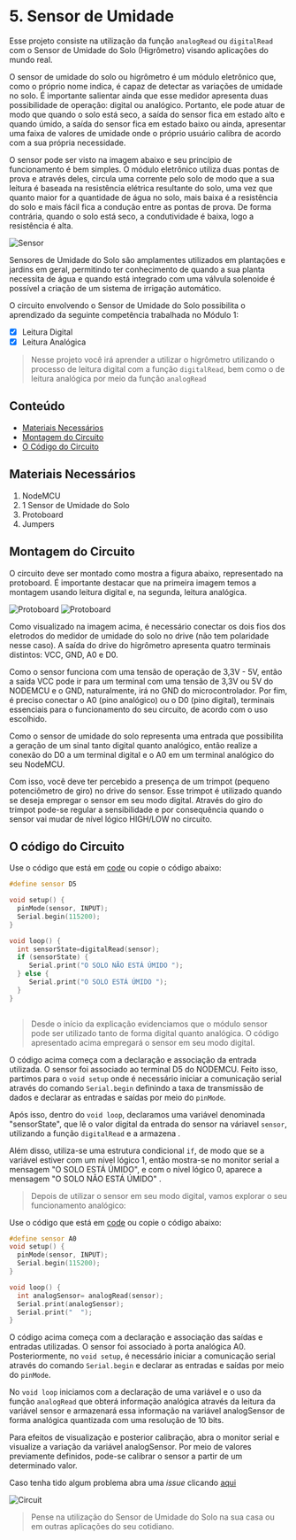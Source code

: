 # 5. Sensor de Umidade

Esse projeto consiste na utilização da função ```analogRead```  ou ```digitalRead``` com o Sensor de Umidade do Solo (Higrômetro) visando aplicações do mundo real.


O sensor de umidade do solo ou higrômetro  é um módulo eletrônico que, como o próprio nome indica, é capaz de detectar as variações de umidade no solo. É importante salientar ainda que esse medidor apresenta duas possibilidade de operação: digital ou analógico. Portanto, ele pode atuar de modo que  quando o solo está seco, a saída do sensor fica em estado alto e quando úmido, a saída do sensor fica em estado baixo ou ainda, apresentar uma faixa de valores de umidade onde o próprio usuário calibra de acordo com a sua própria necessidade.

O sensor pode ser visto na imagem abaixo e seu princípio de funcionamento é bem simples. O módulo eletrônico utiliza duas pontas de prova e através deles, circula uma corrente pelo solo de modo que a sua leitura é baseada na resistência elétrica resultante do solo, uma vez que quanto maior for a quantidade de água no solo, mais baixa é a resistência do solo e mais fácil fica a condução entre as pontas de prova. De forma contrária, quando o solo está seco, a condutividade é baixa, logo a resistência é alta.

![Sensor](assets/sensor.png)

Sensores de Umidade do Solo são amplamentes utilizados em plantações e jardins em geral, permitindo ter conhecimento de quando a sua planta necessita de água e quando está integrado com uma válvula solenoide é possível a criação de um sistema de irrigação automático.

O circuito envolvendo o Sensor de Umidade do Solo possibilita o aprendizado da seguinte competência trabalhada no Módulo 1:

- [x] Leitura Digital
- [x] Leitura Analógica

> Nesse projeto você irá aprender a utilizar o higrômetro utilizando o processo de leitura digital com a função  ```digitalRead```, bem como o de leitura analógica por meio da função  ```analogRead```
> 
## Conteúdo
- [Materiais Necessários](#materiais-necessários)
- [Montagem do Circuito](#montagem-do-circuito)
- [O Código do Circuito](#o-c&oacute;digo-do-circuito)

## Materiais Necessários
1. NodeMCU
2. 1 Sensor de Umidade do Solo
3. Protoboard
4. Jumpers

## Montagem do Circuito
O circuito deve ser montado como mostra a figura abaixo, representado na protoboard. É importante destacar que na primeira imagem temos a montagem usando leitura digital e, na segunda, leitura analógica.

![Protoboard](assets/circuito-digital.png)
![Protoboard](assets/circuito-analogico.png)


Como visualizado na imagem acima, é necessário conectar os dois fios dos eletrodos do medidor de umidade do solo no drive (não tem polaridade nesse caso). A saída do drive do higrômetro apresenta quatro terminais distintos: VCC, GND, A0 e D0.

Como o sensor funciona com uma tensão de operação de 3,3V - 5V, então a saída VCC pode ir para um terminal com uma tensão de 3,3V ou 5V do NODEMCU e o GND, naturalmente, irá no GND do microcontrolador. Por fim, é preciso conectar o A0 (pino analógico) ou o D0 (pino digital), terminais essenciais para o funcionamento do seu circuito, de acordo com o uso escolhido.

Como o sensor de umidade do solo representa uma entrada que possibilita a geração de um sinal tanto digital quanto analógico, então realize a conexão do D0 a um terminal digital e o A0 em um terminal analógico do seu NodeMCU.

Com isso, você deve ter percebido a presença de um trimpot (pequeno potenciômetro de giro) no drive do sensor. Esse trimpot é utilizado quando se deseja empregar o sensor em seu modo digital. Através do giro do trimpot pode-se regular a sensibilidade e por consequência quando o sensor vai mudar de nível lógico HIGH/LOW no circuito.

## O código do Circuito

Use o código que está em [code](code/code.ino) ou copie o código abaixo:
 
```C++
#define sensor D5

void setup() {
  pinMode(sensor, INPUT);
  Serial.begin(115200);
}

void loop() {
  int sensorState=digitalRead(sensor);
  if (sensorState) {
     Serial.print("O SOLO NÃO ESTÁ ÚMIDO ");
  } else {
     Serial.print("O SOLO ESTÁ ÚMIDO ");
  }
}
  
```
>Desde o início da explicação evidenciamos que o módulo sensor pode ser utilizado tanto de forma digital quanto analógica. O código apresentado acima empregará o sensor em seu modo digital. 

O código acima começa com a declaração e associação da entrada  utilizada. O sensor foi associado ao terminal D5 do NODEMCU. Feito isso, partimos para o ```void setup```  onde é necessário iniciar a comunicação serial através do comando ```Serial.begin``` definindo a taxa de transmissão de dados e declarar as entradas e saídas por meio do ```pinMode```.

Após isso, dentro do ```void loop```, declaramos uma variável denominada "sensorState", que lê o valor digital da entrada do sensor na váriavel ```sensor```, utilizando a função ```digitalRead``` e a armazena .

Além disso, utiliza-se uma estrutura condicional ```if```, de modo que se a variável estiver com um nível lógico 1, então mostra-se no monitor serial a mensagem "O SOLO ESTÁ ÚMIDO", e com o nível lógico 0, aparece a mensagem "O SOLO NÃO ESTÁ ÚMIDO" .

>Depois de utilizar o sensor em seu modo digital, vamos explorar o seu funcionamento analógico:

Use o código que está em [code](code/code2.ino) ou copie o código abaixo:

```C++
#define sensor A0
void setup() {
  pinMode(sensor, INPUT);
  Serial.begin(115200);
}

void loop() {
  int analogSensor= analogRead(sensor);
  Serial.print(analogSensor); 
  Serial.print("  ");
}
```
O código acima começa com a declaração e associação das saídas e entradas utilizadas. O sensor foi associado à porta analógica A0. Posteriormente, no ```void setup```, é necessário iniciar a comunicação serial através do comando ```Serial.begin``` e declarar as entradas e saídas por meio do ```pinMode```.

No ```void loop``` iniciamos com a declaração de uma variável e o uso da função ```analogRead``` que obterá informação analógica através da leitura da variável sensor e armazenará essa informação na variável analogSensor de forma analógica quantizada com uma resolução de 10 bits.

Para efeitos de visualização e posterior calibração, abra o monitor serial e visualize a variação da variável analogSensor. Por meio de valores previamente definidos, pode-se calibrar o sensor a partir de um determinado valor.

Caso tenha tido algum problema abra uma _issue_ clicando [aqui](https://github.com/PETEletricaUFBA/IoT/issues/new)

![Circuit](assets/circuit.gif)

> Pense na utilização do Sensor de Umidade do Solo na sua casa ou em outras aplicações do seu cotidiano. 
